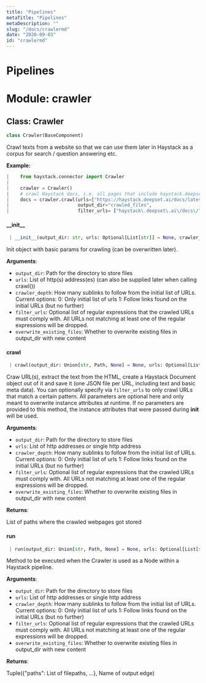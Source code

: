 ```yaml
---
title: "Pipelines"
metaTitle: "Pipelines"
metaDescription: ""
slug: "/docs/crawlermd"
date: "2020-09-03"
id: "crawlermd"
---
```


# Pipelines

<a name="crawler"></a>
# Module: crawler

<a name="crawler.Crawler"></a>
## Class: Crawler

```python
class Crawler(BaseComponent)
```

Crawl texts from a website so that we can use them later in Haystack as a corpus for search / question answering etc.

**Example:**
```python
|    from haystack.connector import Crawler
|
|    crawler = Crawler()
|    # crawl Haystack docs, i.e. all pages that include haystack.deepset.ai/docs/
|    docs = crawler.crawl(urls=["https://haystack.deepset.ai/docs/latest/get_startedmd"],
|                         output_dir="crawled_files",
|                         filter_urls= ["haystack\.deepset\.ai\/docs\/"])
```

<a name="crawler.Crawler.__init__"></a>
#### \_\_init\_\_

```python
 | __init__(output_dir: str, urls: Optional[List[str]] = None, crawler_depth: int = 1, filter_urls: Optional[List] = None, overwrite_existing_files=True)
```

Init object with basic params for crawling (can be overwritten later).

**Arguments**:

- `output_dir`: Path for the directory to store files
- `urls`: List of http(s) address(es) (can also be supplied later when calling crawl())
- `crawler_depth`: How many sublinks to follow from the initial list of URLs. Current options:
                      0: Only initial list of urls
                      1: Follow links found on the initial URLs (but no further)
- `filter_urls`: Optional list of regular expressions that the crawled URLs must comply with.
                   All URLs not matching at least one of the regular expressions will be dropped.
- `overwrite_existing_files`: Whether to overwrite existing files in output_dir with new content

<a name="crawler.Crawler.crawl"></a>
#### crawl

```python
 | crawl(output_dir: Union[str, Path, None] = None, urls: Optional[List[str]] = None, crawler_depth: Optional[int] = None, filter_urls: Optional[List] = None, overwrite_existing_files: Optional[bool] = None) -> List[Path]
```

Craw URL(s), extract the text from the HTML, create a Haystack Document object out of it and save it (one JSON
file per URL, including text and basic meta data).
You can optionally specify via `filter_urls` to only crawl URLs that match a certain pattern.
All parameters are optional here and only meant to overwrite instance attributes at runtime.
If no parameters are provided to this method, the instance attributes that were passed during __init__ will be used.

**Arguments**:

- `output_dir`: Path for the directory to store files
- `urls`: List of http addresses or single http address
- `crawler_depth`: How many sublinks to follow from the initial list of URLs. Current options:
                      0: Only initial list of urls
                      1: Follow links found on the initial URLs (but no further)
- `filter_urls`: Optional list of regular expressions that the crawled URLs must comply with.
                   All URLs not matching at least one of the regular expressions will be dropped.
- `overwrite_existing_files`: Whether to overwrite existing files in output_dir with new content

**Returns**:

List of paths where the crawled webpages got stored

<a name="crawler.Crawler.run"></a>
#### run

```python
 | run(output_dir: Union[str, Path, None] = None, urls: Optional[List[str]] = None, crawler_depth: Optional[int] = None, filter_urls: Optional[List] = None, overwrite_existing_files: Optional[bool] = None, **kwargs) -> Tuple[Dict, str]
```

Method to be executed when the Crawler is used as a Node within a Haystack pipeline.

**Arguments**:

- `output_dir`: Path for the directory to store files
- `urls`: List of http addresses or single http address
- `crawler_depth`: How many sublinks to follow from the initial list of URLs. Current options:
                      0: Only initial list of urls
                      1: Follow links found on the initial URLs (but no further)
- `filter_urls`: Optional list of regular expressions that the crawled URLs must comply with.
                   All URLs not matching at least one of the regular expressions will be dropped.
- `overwrite_existing_files`: Whether to overwrite existing files in output_dir with new content

**Returns**:

Tuple({"paths": List of filepaths, ...}, Name of output edge)
